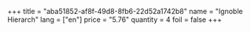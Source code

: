 +++
title = "aba51852-af8f-49d8-8fb6-22d52a1742b8"
name = "Ignoble Hierarch"
lang = ["en"]
price = "5.76"
quantity = 4
foil = false
+++
